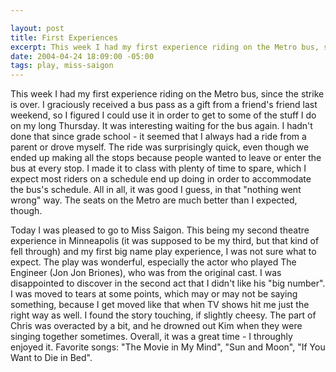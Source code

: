 ```yaml
--- 

layout: post
title: First Experiences
excerpt: This week I had my first experience riding on the Metro bus, since the strike is over.  I graciously received a bus pass as a gift from a friend's friend last weekend, so I figured I could use it in order to get to some of the stuff I do on my long Thursday.  It was interesting waiting for the bus again.  I hadn't done that since grade school - it seemed that I always had a ride from a parent or drove myself.  The ride was surprisingly quick, even though we ended up making all the stops because people wanted to leave or enter the bus at every stop.
date: 2004-04-24 18:09:00 -05:00
tags: play, miss-saigon
---
```

This week I had my first experience riding on the Metro bus, since the strike is over.  I graciously received a bus pass as a gift from a friend's friend last weekend, so I figured I could use it in order to get to some of the stuff I do on my long Thursday.  It was interesting waiting for the bus again.  I hadn't done that since grade school - it seemed that I always had a ride from a parent or drove myself.  The ride was surprisingly quick, even though we ended up making all the stops because people wanted to leave or enter the bus at every stop.  I made it to class with plenty of time to spare, which I expect most riders on a schedule end up doing in order to accommodate the bus's schedule.  All in all, it was good I guess, in that "nothing went wrong" way.  The seats on the Metro are much better than I expected, though.

Today I was pleased to go to Miss Saigon.  This being my second theatre experience in Minneapolis (it was supposed to be my third, but that kind of fell through) and my first big name play experience, I was not sure what to expect.  The play was wonderful, especially the actor who played The Engineer (Jon Jon Briones), who was from the original cast.  I was disappointed to discover in the second act that I didn't like his "big number".  I was moved to tears at some points, which may or may not be saying something, because I get moved like that when TV shows hit me just the right way as well.  I found the story touching, if slightly cheesy.  The part of Chris was overacted by a bit, and he drowned out Kim when they were singing together sometimes.  Overall, it was a great time - I throughly enjoyed it.  Favorite songs: "The Movie in My Mind", "Sun and Moon", "If You Want to Die in Bed".
